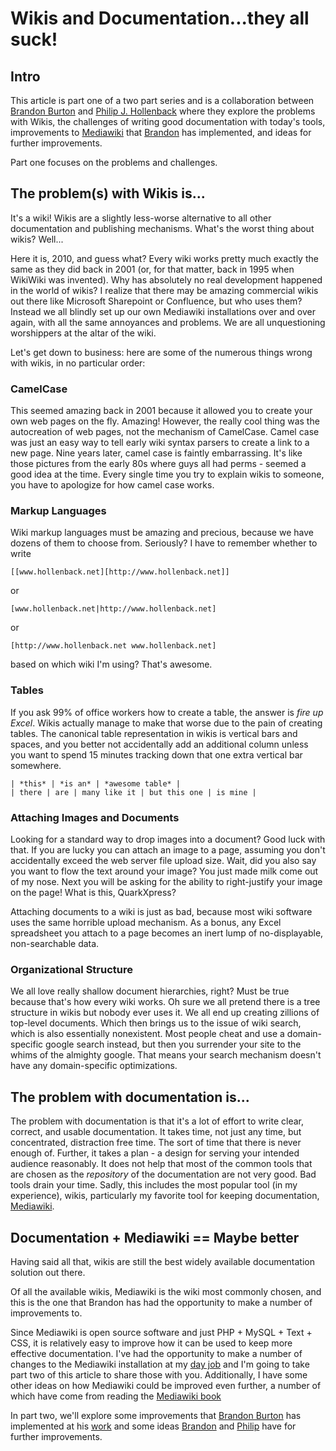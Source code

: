 # Wikis and Documentation...they all suck! #

## Intro ##

This article is part one of a two part series and is a collaboration between
[Brandon Burton][solarce] and [Philip J. Hollenback][philiph] where they
explore the problems with Wikis, the challenges of writing good documentation
with today's tools, improvements to [Mediawiki][mediawiki] that
[Brandon][solarce] has implemented, and ideas for further improvements.

Part one focuses on the problems and challenges.

## The problem(s) with Wikis is... ##

It's a wiki!  Wikis are a slightly less-worse alternative to all other
documentation and publishing mechanisms. What's the worst thing about
wikis?  Well...

Here it is, 2010, and guess what? Every wiki works pretty much exactly
the same as they did back in 2001 (or, for that matter, back in 1995
when WikiWiki was invented).  Why has absolutely no real development
happened in the world of wikis?  I realize that there may be amazing
commercial wikis out there like Microsoft Sharepoint or Confluence,
but who uses them? Instead we all blindly set up our own Mediawiki
installations over and over again, with all the same annoyances and
problems. We are all unquestioning worshippers at the altar of the
wiki.

Let's get down to business: here are some of the numerous things
wrong with wikis, in no particular order:

### CamelCase

This seemed amazing back in 2001 because it allowed you to create your
own web pages on the fly. Amazing! However, the really cool thing was
the autocreation of web pages, not the mechanism of CamelCase.
Camel case was just an easy way to tell early wiki syntax parsers to
create a link to a new page. Nine years later, camel case is faintly
embarrassing.  It's like those pictures from the early 80s where guys
all had perms - seemed a good idea at the time.  Every single time
you try to explain wikis to someone, you have to apologize for how
camel case works.

### Markup Languages

Wiki markup languages must be amazing and precious, because we have
dozens of them to choose from.  Seriously? I have to remember whether
to write

    [[www.hollenback.net][http://www.hollenback.net]]

or

    [www.hollenback.net|http://www.hollenback.net]

or

    [http://www.hollenback.net www.hollenback.net]

based on which wiki I'm using?  That's awesome.

### Tables

If you ask 99% of office workers how to create a table, the answer is
*fire up Excel*.  Wikis actually manage to make that worse due to the
pain of creating tables.  The canonical table representation in wikis
is vertical bars and spaces, and you better not accidentally add an
additional column unless you want to spend 15 minutes tracking down
that one extra vertical bar somewhere.

    | *this* | *is an* | *awesome table* |
    | there | are | many like it | but this one | is mine |

### Attaching Images and Documents

Looking for a standard way to drop images into a document?  Good luck
with that. If you are lucky you can attach an image to a page,
assuming you don't accidentally exceed the web server file upload
size.  Wait, did you also say you want to flow the text around your
image?  You just made milk come out of my nose. Next you will be
asking for the ability to right-justify your image on the page! What
is this, QuarkXpress?

Attaching documents to a wiki is just as bad, because most wiki
software uses the same horrible upload mechanism.  As a bonus, any
Excel spreadsheet you attach to a page becomes an inert lump of
no-displayable, non-searchable data.

### Organizational Structure

We all love really shallow document hierarchies, right?  Must be true
because that's how every wiki works. Oh sure we all pretend there is a
tree structure in wikis but nobody ever uses it.  We all end up
creating zillions of top-level documents.  Which then brings us to the
issue of wiki search, which is also essentially nonexistent.  Most
people cheat and use a domain-specific google search instead, but then
you surrender your site to the whims of the almighty google.  That
means your search mechanism doesn't have any domain-specific
optimizations.


## The problem with documentation is... ##

The problem with documentation is that it's a lot of effort to write clear,
correct, and usable documentation. It takes time, not just any time, but
concentrated, distraction free time. The sort of time that there is never
enough of. Further, it takes a plan - a design for serving your intended
audience reasonably. It does not help that most of the common tools that are
chosen as the _repository_ of the documentation are not very good. Bad tools
drain your time.  Sadly, this includes the most popular tool (in my
experience), wikis, particularly my
favorite tool for keeping documentation, [Mediawiki][mediawiki].

## Documentation + Mediawiki == Maybe better ##

Having said all that, wikis are still the best widely available documentation
solution out there.  

Of all the available wikis, Mediawiki is the wiki most commonly chosen, and
this is the one that Brandon has had the opportunity to make a number of
improvements to.

Since Mediawiki is open source software and just PHP + MySQL + Text +
CSS, it is relatively easy to improve how it can be used to keep more effective
documentation. I've had the opportunity to make a number of changes to the
Mediawiki installation at my [day job][reliam] and I'm going to take part two
of this article to share those with you. Additionally, I have some other ideas
on how Mediawiki could be improved even further, a number of which have come
from reading the [Mediawiki book][mediawiki book]

In part two, we'll explore some improvements that [Brandon Burton][solarce] has
implemented at his [work][reliam] and some ideas [Brandon][solarce] and
[Philip][philiph] have for further improvements.

[solarce]: http://www.twitter.com/solarce
[philiph]: http://www.twitter.com/philiph
[mediawiki]: http://www.mediawiki.org/
[reliam]: http:/www.reliam.com/
[mediawiki book]: http://oreilly.com/catalog/9780596519681

